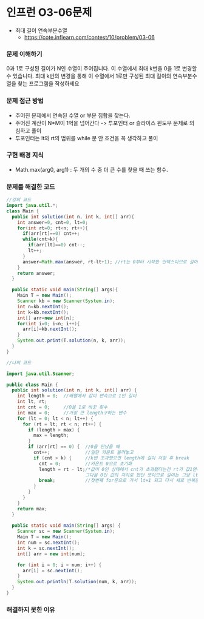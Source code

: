 # 인프런 O3-06문제
- 최대 길이 연속부분수열
    - https://cote.inflearn.com/contest/10/problem/03-06

### 문제 이해하기
0과 1로 구성된 길이가 N인 수열이 주어집니다. 이 수열에서 최대 k번을 0을 1로 변경할 수 있습니다. 최대 k번의 변경을 통해 
이 수열에서 1로만 구성된 최대 길이의 연속부분수열을 찾는 프로그램을 작성하세요

### 문제 접근 방법

- 주어진 문제에서 연속된 수열 or 부분 집합을 찾는다.
- 주어진 계산이 N*M이 1억을 넘어간다 -> 투포인터 or 슬라이스 윈도우 문제로 의심하고 풀이
- 투포인터는 lt와 rt의 범위를 while 문 안 조건을 꼭 생각하고 풀이

### 구현 배경 지식

- Math.max(arg0, arg1) : 두 개의 수 중 더 큰 수를 찾을 때 쓰는 함수.



### 문제를 해결한 코드
```java
//강의 코드
import java.util.*;
class Main {
  public int solution(int n, int k, int[] arr){
    int answer=0, cnt=0, lt=0;
    for(int rt=0; rt<n; rt++){
      if(arr[rt]==0) cnt++;
      while(cnt>k){
        if(arr[lt]==0) cnt--;
        lt++;
      }
      answer=Math.max(answer, rt-lt+1); //rt는 0부터 시작한 인덱스이므로 길이 구하려면 +1 해주어야 함.
    }
    return answer;
  }

  public static void main(String[] args){
    Main T = new Main();
    Scanner kb = new Scanner(System.in);
    int n=kb.nextInt();
    int k=kb.nextInt();
    int[] arr=new int[n];
    for(int i=0; i<n; i++){
      arr[i]=kb.nextInt();
    }
    System.out.print(T.solution(n, k, arr));
  }
}

//나의 코드

import java.util.Scanner;

public class Main {
  public int solution(int n, int k, int[] arr) {
    int length = 0;  //배열에서 값이 연속으로 1인 길이
    int lt, rt;
    int cnt = 0;     //0을 1로 바꾼 횟수
    int max = 0;     //가장 큰 length구하는 변수
    for (lt = 0; lt < n; lt++) {
      for (rt = lt; rt < n; rt++) {
        if (length > max) {
          max = length;
        }
        if (arr[rt] == 0) {  //0을 만났을 때
          cnt++;             //일단 카운트 올려놓고
          if (cnt > k) {     //k번 초과했으면 length에 길이 저장 후 break
            cnt = 0;         //카운트 0으로 초기화
            length = rt - lt;/*값이 0인 상태에서 cnt가 초과됐다는건 rt가 값1연속배열 마지막 자리를 지나서 
                             그다음 0인 값의 자리로 왔단 뜻이므로 길이는 그냥 lt-rt 하면됨 (+1 할 필요x)*/
            break;           //첫번째 for문으로 가서 lt+1 되고 다시 새로 반복문 돎.
          }
        }
      }
    }
    return max;
  }
  
  public static void main(String[] args) {
    Scanner sc = new Scanner(System.in);
    Main T = new Main();
    int num = sc.nextInt();
    int k = sc.nextInt();
    int[] arr = new int[num];

    for (int i = 0; i < num; i++) {
      arr[i] = sc.nextInt();
    }
    System.out.println(T.solution(num, k, arr));
  }
}
```

### 해결하지 못한 이유


